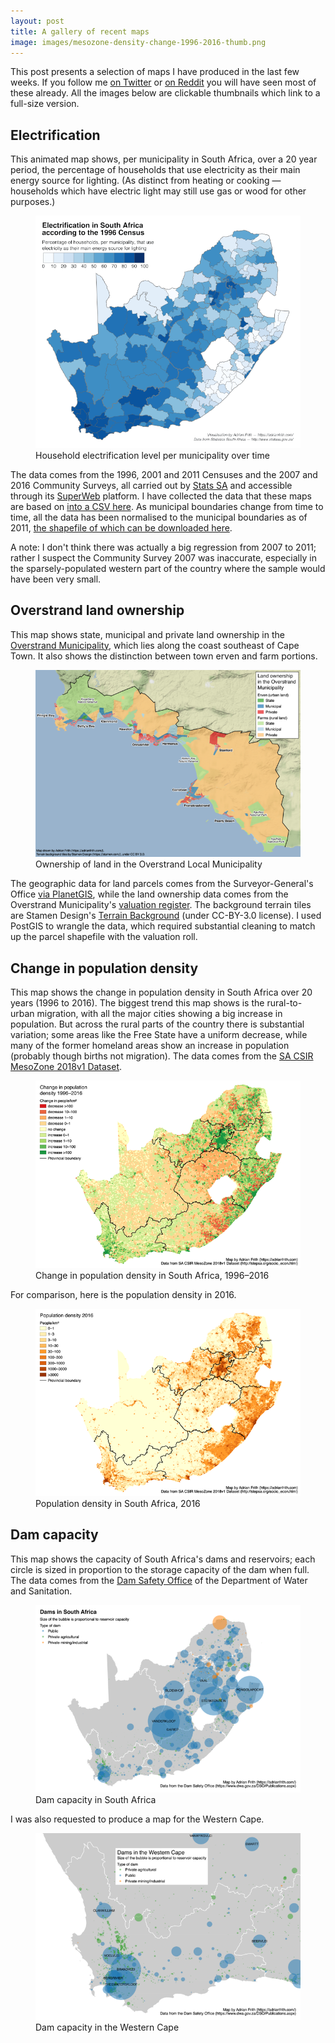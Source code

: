```yaml
---
layout: post
title: A gallery of recent maps
image: images/mesozone-density-change-1996-2016-thumb.png
---
```


This post presents a selection of maps I have produced in the last few weeks. If you follow me [on Twitter](https://twitter.com/adrianfrith/) or [on Reddit](https://www.reddit.com/user/ctnguy/posts/) you will have seen most of these already. All the images below are clickable thumbnails which link to a full-size version.

## Electrification

This animated map shows, per municipality in South Africa, over a 20 year period, the percentage of households that use electricity as their main energy source for lighting. (As distinct from heating or cooking &mdash; households which have electric light may still use gas or wood for other purposes.)

<figure>
<a href="/images/electrification-animated.gif" target="_blank"><img src="/images/electrification-animated-thumb.gif" alt="Animated GIF of household electrification level per municipality over time." /></a>
<figcaption>Household electrification level per municipality over time</figcaption>
</figure>

The data comes from the 1996, 2001 and 2011 Censuses and the 2007 and 2016 Community Surveys, all carried out by [Stats SA](http://www.statssa.gov.za/) and accessible through its [SuperWeb](http://superweb.statssa.gov.za/webapi) platform. I have collected the data that these maps are based on [into a CSV here](https://stuff.adrianfrith.com/sa-electrification-by-muni.csv). As municipal boundaries change from time to time, all the data has been normalised to the municipal boundaries as of 2011, [the shapefile of which can be downloaded here](https://stuff.adrianfrith.com/LocalMunicipalities2011.zip).

A note: I don't think there was actually a big regression from 2007 to 2011; rather I suspect the Community Survey 2007 was inaccurate, especially in the sparsely-populated western part of the country where the sample would have been very small.

## Overstrand land ownership

This map shows state, municipal and private land ownership in the [Overstrand Municipality](https://en.wikipedia.org/wiki/Overstrand_Local_Municipality), which lies along the coast southeast of Cape Town. It also shows the distinction between town erven and farm portions.

<figure>
<a href="/images/overstrand-land-ownership.png" target="_blank"><img src="/images/overstrand-land-ownership-thumb.png" alt="Map showing ownership of land in the Overstrand Local Municipality, distinguishing between towns and farms, and between state, municipal and private land." /></a>
<figcaption>Ownership of land in the Overstrand Local Municipality</figcaption>
</figure>

The geographic data for land parcels comes from the Surveyor-General's Office [via PlanetGIS](https://planetgis.co.za/browsemap.php?id=41), while the land ownership data comes from the Overstrand Municipality's [valuation register](https://www.overstrand.gov.za/en/documents/strategic-documents/property-valuations/6298-register-of-properties-2019). The background terrain tiles are Stamen Design's [Terrain Background](http://maps.stamen.com/terrain-background/) (under CC-BY-3.0 license). I used PostGIS to wrangle the data, which required substantial cleaning to match up the parcel shapefile with the valuation roll.


## Change in population density

This map shows the change in population density in South Africa over 20 years (1996 to 2016). The biggest trend this map shows is the rural-to-urban migration, with all the major cities showing a big increase in population. But across the rural parts of the country there is substantial variation; some areas like the Free State have a uniform decrease, while many of the former homeland areas show an increase in population (probably though births not migration). The data comes from the [SA CSIR MesoZone 2018v1 Dataset](http://stepsa.org/socio_econ.html).

<figure>
<a href="/images/mesozone-density-change-1996-2016.png" target="_blank"><img src="/images/mesozone-density-change-1996-2016-thumb.png" alt="Map showing the change in population density in South Africa from 1996 to 2016 according to CSIR Mesozone." /></a>
<figcaption>Change in population density in South Africa, 1996&ndash;2016</figcaption>
</figure>

For comparison, here is the population density in 2016.

<figure>
<a href="/images/mesozone-density-2016.png" target="_blank"><img src="/images/mesozone-density-2016-thumb.png" alt="Map showing the population density in South Africa in 2016 according to CSIR Mesozone." /></a>
<figcaption>Population density in South Africa, 2016</figcaption>
</figure>

## Dam capacity

This map shows the capacity of South Africa's dams and reservoirs; each circle is sized in proportion to the storage capacity of the dam when full. The data comes from the [Dam Safety Office](https://www.dwa.gov.za/DSO/Publications.aspx) of the Department of Water and Sanitation.

<figure>
<a href="/images/dam-capacity.png" target="_blank"><img src="/images/dam-capacity-thumb.png" alt="Map showing the capacity of South Africa's dams as circles sized proportionally." /></a>
<figcaption>Dam capacity in South Africa</figcaption>
</figure>

I was also requested to produce a map for the Western Cape.

<figure>
<a href="/images/dam-capacity-wc.png" target="_blank"><img src="/images/dam-capacity-wc-thumb.png" alt="Map showing the capacity of the Western Cape's dams as circles sized proportionally." /></a>
<figcaption>Dam capacity in the Western Cape</figcaption>
</figure>
